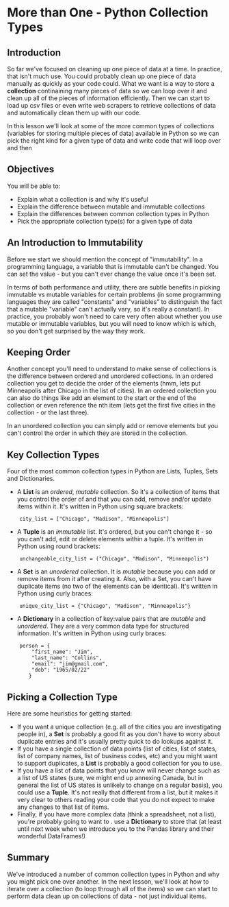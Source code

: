 
# More than One - Python Collection Types


## Introduction
So far we've focused on cleaning up one piece of data at a time. In practice, that isn't much use. You could probably clean up one piece of data manually as quickly as your code could. What we want is a way to store a **collection** continaining many pieces of data so we can loop over it and clean up all of the pieces of information efficiently. Then we can start to load up csv files or even write web scrapers to retrieve collections of data and automatically clean them up with our code.

In this lesson we'll look at some of the more common types of collections (variables for storing multiple pieces of data) available in Python so we can pick the right kind for a given type of data and write code that will loop over and then 

## Objectives
You will be able to:
* Explain what a collection is and why it's useful
* Explain the difference between mutable and immutable collections
* Explain the differences between common collection types in Python
* Pick the appropriate collection type(s) for a given type of data

## An Introduction to Immutability
Before we start we should mention the concept of "immutability". In a programming language, a variable that is immutable can't be changed. You can set the value - but you can't ever change the value once it's been set. 

In terms of both performance and utility, there are subtle benefits in picking immutable vs mutable variables for certain problems (in some programming languages they are called "constants" and "variables" to distinguish the fact that a mutable "variable" can't actually vary, so it's really a constant). In practice, you probably won't need to care very often about whether you use mutable or immutable variables, but you will need to know which is which, so you don't get surprised by the way they work.

## Keeping Order
Another concept you'll need to understand to make sense of collections is the difference between ordered and unordered collections. In an ordered collection you get to decide the order of the elements (hmm, lets put Minneapolis after Chicago in the list of cities). In an ordered collection you can also do things like add an element to the start or the end of the collection or even reference the nth item (lets get the first five cities in the collection - or the last three).

In an unordered collection you can simply add or remove elements but you can't control the order in which they are stored in the collection.


## Key Collection Types
Four of the most common collection types in Python are Lists, Tuples, Sets and Dictionaries.
* A **List** is an *ordered*, *mutable* collection. So it's a collection of items that you control the order of and that you can add, remove and/or update items within it. It's written in Python using square brackets:
```
    city_list = ["Chicago", "Madison", "Minneapolis"]
```
* A **Tuple** is an *immutable* list. It's ordered, but you can't change it - so you can't add, edit or delete elements within a tuple. It's written in Python using round brackets:
```
    unchangeable_city_list = ("Chicago", "Madison", "Minneapolis")
```
* A **Set** is an *unordered* collection. It is *mutable* because you can add or remove items from it after creating it. Also, with a Set, you can't have duplicate items (no two of the elements can be identical). It's written in Python using curly braces:

```
    unique_city_list = {"Chicago", "Madison", "Minneapolis"}
```
* A **Dictionary** in a collection of key:value pairs that are *mutable* and *unordered*. They are a very common data type for structured information. It's written in Python using curly braces:
```
    person = {
        "first_name": "Jim",
        "last_name": "Collins",
        "email": "jim@gmail.com",
        "dob": "1965/02/22"
       }
```

## Picking a Collection Type
Here are some heuristics for getting started:
* If you want a unique collection (e.g. all of the cities you are investigating people in), a **Set** is probably a good fit as you don't have to worry about duplicate entries and it's usually pretty quick to do lookups against it.
* If you have a single collection of data points (list of cities, list of states, list of company names, list of business codes, etc) and you might want to support duplicates, a **List** is probably a good collection for you to use.
* If you have a list of data points that you know will never change such as a list of US states (sure, we might end up annexing Canada, but in general the list of US states is unlikely to change on a regular basis), you could use a **Tuple**. It's not really that different from a list, but it makes it very clear to others reading your code that you do not expect to make any changes to that list of items.
* Finally, if you have more complex data (think a spreadsheet, not a list), you're probably going to want to . use a **Dictionary** to store that (at least until next week when we introduce you to the Pandas library and their wonderful DataFrames!)

## Summary

We've introduced a number of common collection types in Python and why you might pick one over another. In the next lesson, we'll look at how to iterate over a collection (to loop through all of the items) so we can start to perform data clean up on collections of data - not just individual items.

